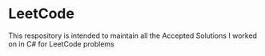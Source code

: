 # LeetCode
This respository is intended to maintain all the Accepted Solutions I worked on in C# for LeetCode problems
